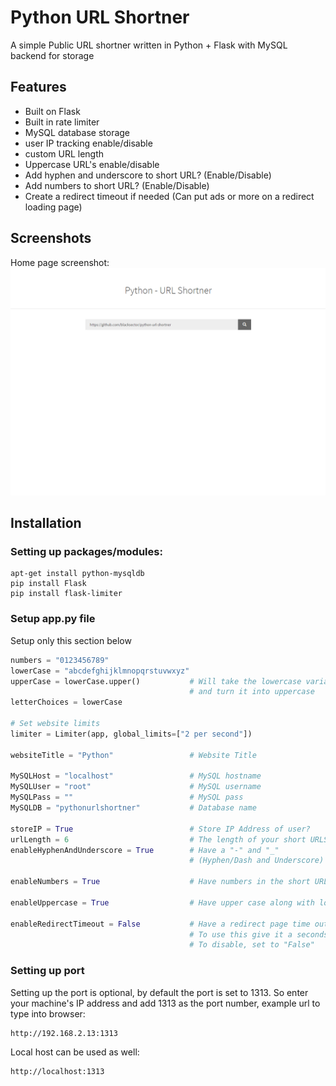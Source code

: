 # Python URL Shortner
A simple Public URL shortner written in Python + Flask with MySQL backend for storage

## Features
- Built on Flask
- Built in rate limiter
- MySQL database storage
- user IP tracking enable/disable
- custom URL length
- Uppercase URL's enable/disable
- Add hyphen and underscore to short URL? (Enable/Disable)
- Add numbers to short URL? (Enable/Disable)
- Create a redirect timeout if needed (Can put ads or more on a redirect loading page)

## Screenshots
Home page screenshot:
![Home Page Python URL Shortner screenshot](/screenshots/home.png?raw=true "Home Page Python URL Shortner")



## Installation
### Setting up packages/modules:
```
apt-get install python-mysqldb
pip install Flask
pip install flask-limiter
```

### Setup app.py file
Setup only this section below
```py
numbers = "0123456789"
lowerCase = "abcdefghijklmnopqrstuvwxyz"
upperCase = lowerCase.upper()           # Will take the lowercase variable
                                        # and turn it into uppercase
letterChoices = lowerCase

# Set website limits
limiter = Limiter(app, global_limits=["2 per second"])

websiteTitle = "Python"                 # Website Title

MySQLHost = "localhost"                 # MySQL hostname
MySQLUser = "root"                      # MySQL username
MySQLPass = ""                          # MySQL pass
MySQLDB = "pythonurlshortner"           # Database name

storeIP = True                          # Store IP Address of user?
urlLength = 6                           # The length of your short URLS
enableHyphenAndUnderscore = True        # Have a "-" and "_"
                                        # (Hyphen/Dash and Underscore) in URLs?

enableNumbers = True                    # Have numbers in the short URL?

enableUppercase = True                  # Have upper case along with lowercase

enableRedirectTimeout = False           # Have a redirect page time out
                                        # To use this give it a seconds timeout
                                        # To disable, set to "False"
```

### Setting up port
Setting up the port is optional, by default the port is set to 1313.
So enter your machine's IP address and add 1313 as the port number,
example url to type into browser:
```
http://192.168.2.13:1313
```
Local host can be used as well:
```
http://localhost:1313
```
